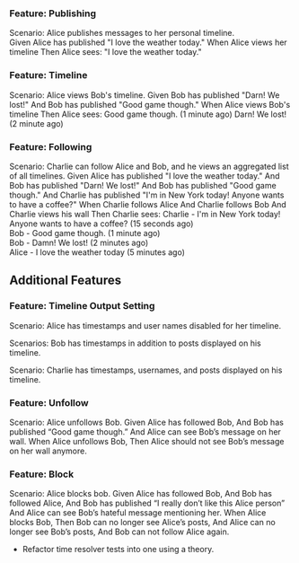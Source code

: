 
### Feature: Publishing

Scenario: Alice publishes messages to her personal timeline.   
Given Alice has published "I love the weather today."
When Alice views her timeline
Then Alice sees:
"I love the weather today."

### Feature: Timeline

Scenario: Alice views Bob's timeline.
Given Bob has published "Darn! We lost!"
And Bob has published "Good game though."
When Alice views Bob's timeline
Then Alice sees:
Good game though. (1 minute ago)
Darn! We lost! (2 minute ago)

### Feature: Following

Scenario: Charlie can follow Alice and Bob, and he views an aggregated list of all timelines.
Given Alice has published "I love the weather today."
And Bob has published "Darn! We lost!"
And Bob has published "Good game though."
And Charlie has published "I'm in New York today! Anyone wants to have a coffee?"
When Charlie follows Alice
And Charlie follows Bob
And Charlie views his wall
Then Charlie sees:
Charlie - I'm in New York today! Anyone wants to have a coffee? (15 seconds ago)     
Bob - Good game though. (1 minute ago)     
Bob - Damn! We lost! (2 minutes ago)     
Alice - I love the weather today (5 minutes ago)

## Additional Features

### Feature: Timeline Output Setting

Scenario: Alice has timestamps and user names disabled for her timeline.

Scenarios: Bob has timestamps in addition to posts displayed on his timeline.

Scenario: Charlie has timestamps, usernames, and posts displayed on his timeline.

### Feature: Unfollow

Scenario: Alice unfollows Bob.
Given Alice has followed Bob,
And Bob has published “Good game though.”
And Alice can see Bob’s message on her wall.
When Alice unfollows Bob,
Then Alice should not see Bob’s message on her wall anymore.

### Feature: Block

Scenario: Alice blocks bob.
Given Alice has followed Bob,
And Bob has followed Alice,
And Bob has published “I really don’t like this Alice person”
And Alice can see Bob’s hateful message mentioning her.
When Alice blocks Bob,
Then Bob can no longer see Alice’s posts,
And Alice can no longer see Bob’s posts,
And Bob can not follow Alice again.

* Refactor time resolver tests into one using a theory.